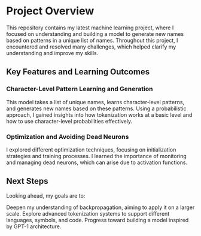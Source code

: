 # Project Overview
This repository contains my latest machine learning project, where I focused on understanding and building a model to generate new names based on patterns in a unique list of names. Throughout this project, I encountered and resolved many challenges, which helped clarify my understanding and improve my skills.

## Key Features and Learning Outcomes
### Character-Level Pattern Learning and Generation

This model takes a list of unique names, learns character-level patterns, and generates new names based on these patterns. Using a probabilistic approach, I gained insights into how tokenization works at a basic level and how to use character-level probabilities effectively.
### Optimization and Avoiding Dead Neurons

I explored different optimization techniques, focusing on initialization strategies and training processes. I learned the importance of monitoring and managing dead neurons, which can arise due to activation functions.
## Next Steps
Looking ahead, my goals are to:

Deepen my understanding of backpropagation, aiming to apply it on a larger scale.
Explore advanced tokenization systems to support different languages, symbols, and code.
Progress toward building a model inspired by GPT-1 architecture.
